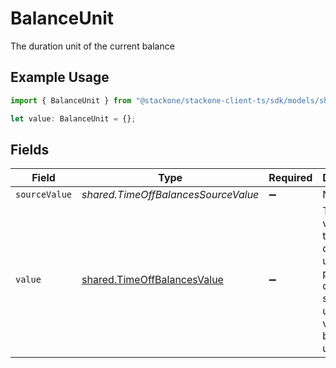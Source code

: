 # BalanceUnit

The duration unit of the current balance

## Example Usage

```typescript
import { BalanceUnit } from "@stackone/stackone-client-ts/sdk/models/shared";

let value: BalanceUnit = {};
```

## Fields

| Field                                                                                                                 | Type                                                                                                                  | Required                                                                                                              | Description                                                                                                           | Example                                                                                                               |
| --------------------------------------------------------------------------------------------------------------------- | --------------------------------------------------------------------------------------------------------------------- | --------------------------------------------------------------------------------------------------------------------- | --------------------------------------------------------------------------------------------------------------------- | --------------------------------------------------------------------------------------------------------------------- |
| `sourceValue`                                                                                                         | *shared.TimeOffBalancesSourceValue*                                                                                   | :heavy_minus_sign:                                                                                                    | N/A                                                                                                                   |                                                                                                                       |
| `value`                                                                                                               | [shared.TimeOffBalancesValue](../../../sdk/models/shared/timeoffbalancesvalue.md)                                     | :heavy_minus_sign:                                                                                                    | The unified value for the duration unit. If the provider does not specify this unit, the value will be set to unknown | hours                                                                                                                 |